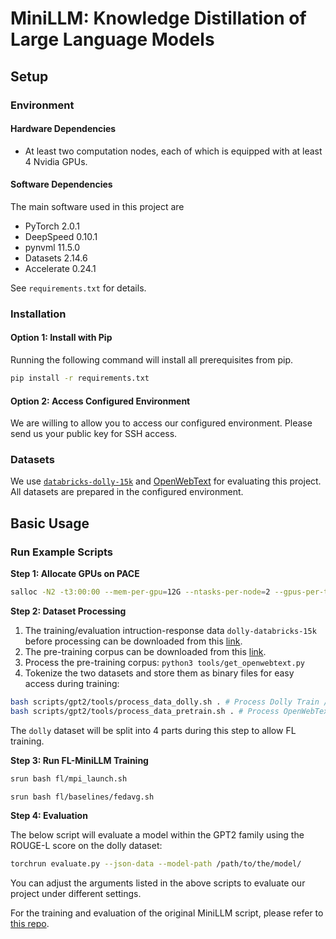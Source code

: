 # MiniLLM: Knowledge Distillation of Large Language Models

## Setup

### Environment

#### Hardware Dependencies

- At least two computation nodes, each of which is equipped with at least 4 Nvidia GPUs.

#### Software Dependencies

The main software used in this project are

- PyTorch 2.0.1
- DeepSpeed 0.10.1
- pynvml 11.5.0
- Datasets 2.14.6
- Accelerate 0.24.1

See `requirements.txt` for details.

### Installation

#### Option 1: Install with Pip

Running the following command will install all prerequisites from pip.

```bash
pip install -r requirements.txt
```

#### Option 2: Access Configured Environment

We are willing to allow you to access our configured environment. Please send us your public key for SSH access.

### Datasets

We use [`databricks-dolly-15k`](https://huggingface.co/datasets/databricks/databricks-dolly-15k) and [OpenWebText](https://huggingface.co/datasets/Skylion007/openwebtext) for evaluating this project. All datasets are prepared in the configured environment.

## Basic Usage

### Run Example Scripts

**Step 1: Allocate GPUs on PACE**

```bash
salloc -N2 -t3:00:00 --mem-per-gpu=12G --ntasks-per-node=2 --gpus-per-task=2
```

**Step 2: Dataset Processing**
1. The training/evaluation intruction-response data `dolly-databricks-15k` before processing can be downloaded from this [link](https://huggingface.co/datasets/databricks/databricks-dolly-15k).
1. The pre-training corpus can be downloaded from this [link](https://huggingface.co/datasets/Skylion007/openwebtext).
1. Process the pre-training corpus: `python3 tools/get_openwebtext.py`
1. Tokenize the two datasets and store them as binary files for easy access during training:
```bash
bash scripts/gpt2/tools/process_data_dolly.sh . # Process Dolly Train / Validation Data
bash scripts/gpt2/tools/process_data_pretrain.sh . # Process OpenWebText Train / Validation Data
```
The `dolly` dataset will be split into 4 parts during this step to allow FL training.

**Step 3: Run FL-MiniLLM Training**

```bash
srun bash fl/mpi_launch.sh
```

```bash
srun bash fl/baselines/fedavg.sh
```

**Step 4: Evaluation**

The below script will evaluate a model within the GPT2 family using the ROUGE-L score on the dolly dataset:
```bash
torchrun evaluate.py --json-data --model-path /path/to/the/model/
```

You can adjust the arguments listed in the above scripts to evaluate our project under different settings.

For the training and evaluation of the original MiniLLM script, please refer to [this repo](https://github.com/microsoft/LMOps/tree/main/minillm).
